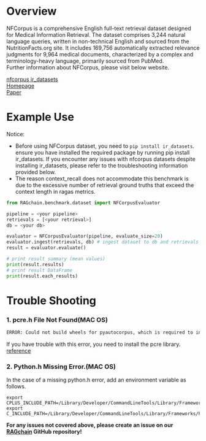 # Overview

NFCorpus is a comprehensive English full-text retrieval dataset designed for Medical Information Retrieval. 
The dataset comprises 3,244 natural language queries, written in non-technical English and sourced from the 
NutritionFacts.org site. It includes 169,756 automatically extracted relevance judgments for 9,964 medical documents, 
characterized by a complex and terminology-heavy language, primarily sourced from PubMed.<br>
Further information about NFCorpus, please visit below website.

[nfcorpus ir_datasets](https://ir-datasets.com/nfcorpus.html)<br>
[Homepage](https://www.cl.uni-heidelberg.de/statnlpgroup/nfcorpus/)<br>
[Paper](https://link.springer.com/chapter/10.1007/978-3-319-30671-1_58)

# Example Use
Notice:
- Before using NFCorpus dataset, you need to `pip install ir_datasets`. ensure you have installed the required package 
by running pip install ir_datasets. If you encounter any issues with nfcorpus datasets despite installing ir_datasets, 
please refer to the troubleshooting information provided below. 
- The reason context_recall does not accommodate this benchmark is due to the excessive number
  of retrieval ground truths that exceed the context length in ragas metrics.

```python
from RAGchain.benchmark.dataset import NFCorpusEvaluator

pipeline = <your pipeline>
retrievals = [<your retrieval>]
db = <your db>

evaluator = NFCorpusEvaluator(pipeline, evaluate_size=20)
evaluator.ingest(retrievals, db) # ingest dataset to db and retrievals
result = evaluator.evaluate()

# print result summary (mean values)
print(result.results)
# print result DataFrame
print(result.each_results)
```


# Trouble Shooting
### 1. pcre.h File Not Found(MAC OS)

```Bash
ERROR: Could not build wheels for pyautocorpus, which is required to install pyproject.toml-based projects
```

If you have trouble with this error, you need to install the pcre library.<br>
[reference](https://stackoverflow.com/questions/22555561/error-building-fatal-error-pcre-h-no-such-file-or-directory)



### 2. Python.h Missing Error.(MAC OS)

In the case of a missing python.h error, add an environment variable as follows.

```
export CPLUS_INCLUDE_PATH=/Library/Developer/CommandLineTools/Library/Frameworks/Python3.framework/Versions/3.8/Headers
export C_INCLUDE_PATH=/Library/Developer/CommandLineTools/Library/Frameworks/Python3.framework/Versions/3.8/Headers
```

**For any issues not covered above, please create an issue on our [RAGchain](https://github.com/NomaDamas/RAGchain/issues) GitHub repository!**
